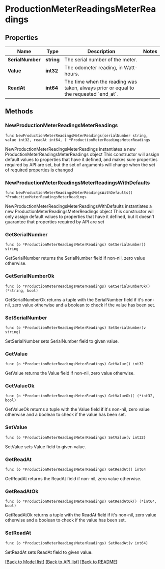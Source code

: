 # ProductionMeterReadingsMeterReadings

## Properties

Name | Type | Description | Notes
------------ | ------------- | ------------- | -------------
**SerialNumber** | **string** | The serial number of the meter. | 
**Value** | **int32** | The odometer reading, in Watt-hours. | 
**ReadAt** | **int64** | The time when the reading was taken, always prior or equal to the requested &#x60;end_at&#x60;. | 

## Methods

### NewProductionMeterReadingsMeterReadings

`func NewProductionMeterReadingsMeterReadings(serialNumber string, value int32, readAt int64, ) *ProductionMeterReadingsMeterReadings`

NewProductionMeterReadingsMeterReadings instantiates a new ProductionMeterReadingsMeterReadings object
This constructor will assign default values to properties that have it defined,
and makes sure properties required by API are set, but the set of arguments
will change when the set of required properties is changed

### NewProductionMeterReadingsMeterReadingsWithDefaults

`func NewProductionMeterReadingsMeterReadingsWithDefaults() *ProductionMeterReadingsMeterReadings`

NewProductionMeterReadingsMeterReadingsWithDefaults instantiates a new ProductionMeterReadingsMeterReadings object
This constructor will only assign default values to properties that have it defined,
but it doesn't guarantee that properties required by API are set

### GetSerialNumber

`func (o *ProductionMeterReadingsMeterReadings) GetSerialNumber() string`

GetSerialNumber returns the SerialNumber field if non-nil, zero value otherwise.

### GetSerialNumberOk

`func (o *ProductionMeterReadingsMeterReadings) GetSerialNumberOk() (*string, bool)`

GetSerialNumberOk returns a tuple with the SerialNumber field if it's non-nil, zero value otherwise
and a boolean to check if the value has been set.

### SetSerialNumber

`func (o *ProductionMeterReadingsMeterReadings) SetSerialNumber(v string)`

SetSerialNumber sets SerialNumber field to given value.


### GetValue

`func (o *ProductionMeterReadingsMeterReadings) GetValue() int32`

GetValue returns the Value field if non-nil, zero value otherwise.

### GetValueOk

`func (o *ProductionMeterReadingsMeterReadings) GetValueOk() (*int32, bool)`

GetValueOk returns a tuple with the Value field if it's non-nil, zero value otherwise
and a boolean to check if the value has been set.

### SetValue

`func (o *ProductionMeterReadingsMeterReadings) SetValue(v int32)`

SetValue sets Value field to given value.


### GetReadAt

`func (o *ProductionMeterReadingsMeterReadings) GetReadAt() int64`

GetReadAt returns the ReadAt field if non-nil, zero value otherwise.

### GetReadAtOk

`func (o *ProductionMeterReadingsMeterReadings) GetReadAtOk() (*int64, bool)`

GetReadAtOk returns a tuple with the ReadAt field if it's non-nil, zero value otherwise
and a boolean to check if the value has been set.

### SetReadAt

`func (o *ProductionMeterReadingsMeterReadings) SetReadAt(v int64)`

SetReadAt sets ReadAt field to given value.



[[Back to Model list]](../README.md#documentation-for-models) [[Back to API list]](../README.md#documentation-for-api-endpoints) [[Back to README]](../README.md)


